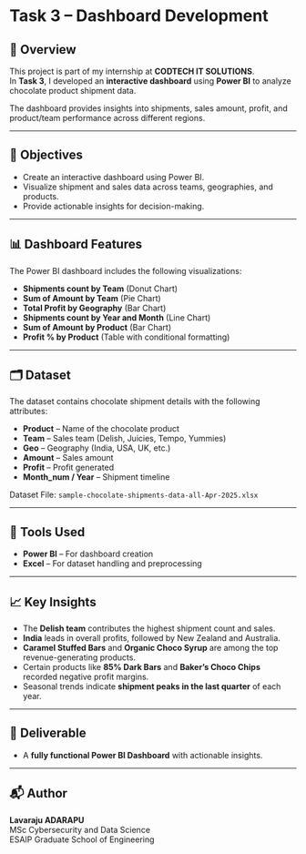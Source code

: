 # Task 3 – Dashboard Development  

## 📌 Overview  
This project is part of my internship at **CODTECH IT SOLUTIONS**.  
In **Task 3**, I developed an **interactive dashboard** using **Power BI** to analyze chocolate product shipment data.  

The dashboard provides insights into shipments, sales amount, profit, and product/team performance across different regions.  

---

## 🎯 Objectives  
- Create an interactive dashboard using Power BI.  
- Visualize shipment and sales data across teams, geographies, and products.  
- Provide actionable insights for decision-making.  

---

## 📊 Dashboard Features  
The Power BI dashboard includes the following visualizations:  
- **Shipments count by Team** (Donut Chart)  
- **Sum of Amount by Team** (Pie Chart)  
- **Total Profit by Geography** (Bar Chart)  
- **Shipments count by Year and Month** (Line Chart)  
- **Sum of Amount by Product** (Bar Chart)  
- **Profit % by Product** (Table with conditional formatting)  

---

## 🗂 Dataset  
The dataset contains chocolate shipment details with the following attributes:  
- **Product** – Name of the chocolate product  
- **Team** – Sales team (Delish, Juicies, Tempo, Yummies)  
- **Geo** – Geography (India, USA, UK, etc.)  
- **Amount** – Sales amount  
- **Profit** – Profit generated  
- **Month_num / Year** – Shipment timeline  

Dataset File: `sample-chocolate-shipments-data-all-Apr-2025.xlsx`  

---

## 🚀 Tools Used  
- **Power BI** – For dashboard creation  
- **Excel** – For dataset handling and preprocessing  

---

## 📈 Key Insights  
- The **Delish team** contributes the highest shipment count and sales.  
- **India** leads in overall profits, followed by New Zealand and Australia.  
- **Caramel Stuffed Bars** and **Organic Choco Syrup** are among the top revenue-generating products.  
- Certain products like **85% Dark Bars** and **Baker’s Choco Chips** recorded negative profit margins.  
- Seasonal trends indicate **shipment peaks in the last quarter** of each year.  

---

## 📝 Deliverable  
- A **fully functional Power BI Dashboard** with actionable insights.  

---

## 📬 Author  
**Lavaraju ADARAPU**  
MSc Cybersecurity and Data Science  
ESAIP Graduate School of Engineering  

